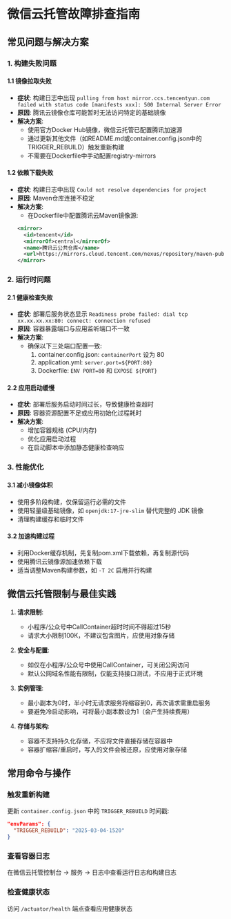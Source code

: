 # 微信云托管故障排查指南

## 常见问题与解决方案

### 1. 构建失败问题

#### 1.1 镜像拉取失败
- **症状**: 构建日志中出现 `pulling from host mirror.ccs.tencentyun.com failed with status code [manifests xxx]: 500 Internal Server Error`
- **原因**: 腾讯云镜像仓库可能暂时无法访问特定的基础镜像
- **解决方案**: 
  - 使用官方Docker Hub镜像，微信云托管已配置腾讯加速源
  - 通过更新其他文件（如README.md或container.config.json中的TRIGGER_REBUILD）触发重新构建
  - 不需要在Dockerfile中手动配置registry-mirrors

#### 1.2 依赖下载失败
- **症状**: 构建日志中出现 `Could not resolve dependencies for project`
- **原因**: Maven仓库连接不稳定
- **解决方案**:
  - 在Dockerfile中配置腾讯云Maven镜像源:
  ```xml
  <mirror>
    <id>tencent</id>
    <mirrorOf>central</mirrorOf>
    <name>腾讯云公共仓库</name>
    <url>https://mirrors.cloud.tencent.com/nexus/repository/maven-public/</url>
  </mirror>
  ```

### 2. 运行时问题

#### 2.1 健康检查失败
- **症状**: 部署后服务状态显示 `Readiness probe failed: dial tcp xx.xx.xx.xx:80: connect: connection refused`
- **原因**: 容器暴露端口与应用监听端口不一致
- **解决方案**:
  - 确保以下三处端口配置一致:
    1. container.config.json: `containerPort` 设为 80
    2. application.yml: `server.port=${PORT:80}`
    3. Dockerfile: `ENV PORT=80` 和 `EXPOSE ${PORT}`

#### 2.2 应用启动缓慢
- **症状**: 部署后服务启动时间过长，导致健康检查超时
- **原因**: 容器资源配置不足或应用初始化过程耗时
- **解决方案**:
  - 增加容器规格 (CPU/内存)
  - 优化应用启动过程
  - 在启动脚本中添加静态健康检查响应

### 3. 性能优化

#### 3.1 减小镜像体积
- 使用多阶段构建，仅保留运行必需的文件
- 使用轻量级基础镜像，如 `openjdk:17-jre-slim` 替代完整的 JDK 镜像
- 清理构建缓存和临时文件

#### 3.2 加速构建过程
- 利用Docker缓存机制，先复制pom.xml下载依赖，再复制源代码
- 使用腾讯云镜像源加速依赖下载
- 适当调整Maven构建参数，如 `-T 2C` 启用并行构建

## 微信云托管限制与最佳实践

1. **请求限制**:
   - 小程序/公众号中CallContainer超时时间不得超过15秒
   - 请求大小限制100K，不建议包含图片，应使用对象存储

2. **安全与配置**:
   - 如仅在小程序/公众号中使用CallContainer，可关闭公网访问
   - 默认公网域名性能有限制，仅能支持接口测试，不应用于正式环境

3. **实例管理**:
   - 最小副本为0时，半小时无请求服务将缩容到0，再次请求需重启服务
   - 要避免冷启动影响，可将最小副本数设为1（会产生持续费用）

4. **存储与架构**:
   - 容器不支持持久化存储，不应将文件直接存储在容器中
   - 容器扩缩容/重启时，写入的文件会被还原，应使用对象存储

## 常用命令与操作

### 触发重新构建
更新 `container.config.json` 中的 `TRIGGER_REBUILD` 时间戳:
```json
"envParams": {
  "TRIGGER_REBUILD": "2025-03-04-1520"
}
```

### 查看容器日志
在微信云托管控制台 -> 服务 -> 日志中查看运行日志和构建日志

### 检查健康状态
访问 `/actuator/health` 端点查看应用健康状态
